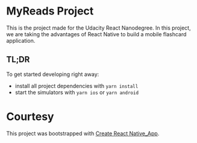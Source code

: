 # MyReads Project

This is the project made for the Udacity React Nanodegree. In this project, we are taking the advantages of React Native to build a mobile flashcard application. 

## TL;DR

To get started developing right away:

* install all project dependencies with `yarn install`
* start the simulators with `yarn ios` or `yarn android`

# Courtesy

This project was bootstrapped with [Create React Native_App](https://github.com/expo/create-react-native-app).
